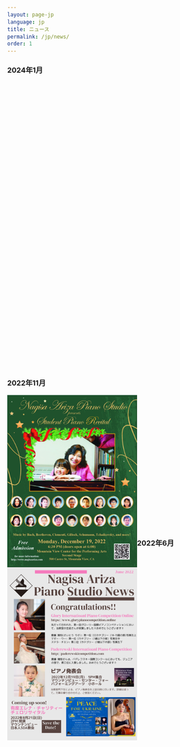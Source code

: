 ```yaml
---
layout: page-jp
language: jp
title: ニュース
permalink: /jp/news/
order: 1
---
```


<h3>2024年1月</h3>
<a href="../../news/student recital 2024 poster.pdf">
<img class="float-left" src="../../news/student recital 2024 poster.pdf" alt="" width="300px" style="float:left;">
</a>

<br><br><br><br>
<br><br><br><br>
<br><br><br><br>
<br><br><br><br>
<br><br><br><br>

<a href="../../news/Piano Trio Workshop 2023 poster.pdf">
<img class="float-left" src="../../news/Piano Trio Workshop 2023 poster.pdf" alt="" width="320px" style="float:left;">
</a>

<br><br><br><br>
<br><br><br><br>
<br><br><br><br>
<br><br><br><br>
<br><br>

<h3>2022年11月</h3>
<a href="../../news/Student Piano Recital 2022 poster no name small.jpeg">
<img class="float-left" src="/news/Student Piano Recital 2022 poster no name small.jpeg" alt="" width="300px" style="float:left;">
</a>

<br><br><br><br>
<br><br><br><br>
<br><br><br><br>
<br><br><br><br>
<br><br>

<h3>2022年6月</h3>
<a href="../../news/news-2022-june-j.pdf">
<img class="float-left" src="/news/news-2022-june-j.pdf" alt="" width="300px" style="float:left;">
</a>
